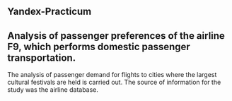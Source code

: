 ## Yandex-Practicum

## Analysis of passenger preferences of the airline F9, which performs domestic passenger transportation.   

The analysis of passenger demand for flights to cities where the largest cultural festivals are held is carried out. The source of information for the study was the airline database.